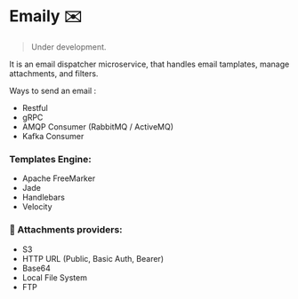 # Emaily ✉️

>  Under development.

It is an email dispatcher microservice, that handles email tamplates, manage attachments, and filters.

Ways to send an email :

- Restful
- gRPC
- AMQP Consumer (RabbitMQ / ActiveMQ)
- Kafka Consumer


### Templates Engine:

 - Apache FreeMarker
 - Jade
 - Handlebars
 - Velocity


### :file_folder: Attachments providers:

- S3
- HTTP URL (Public, Basic Auth, Bearer)
- Base64
- Local File System
- FTP

